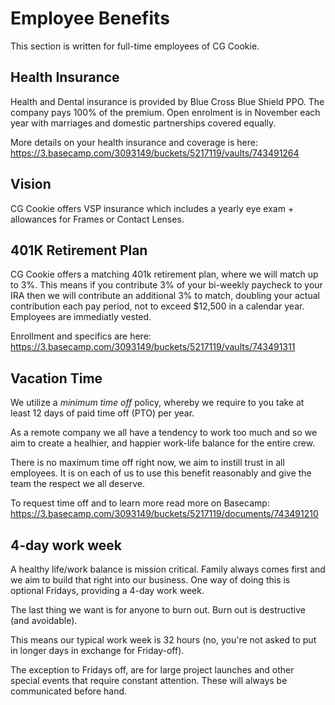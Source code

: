 # Employee Benefits

This section is written for full-time employees of CG Cookie. 

## Health Insurance

Health and Dental insurance is provided by Blue Cross Blue Shield PPO. The company pays 100% of the premium. Open enrolment is in November each year with marriages and domestic partnerships covered equally. 

More details on your health insurance and coverage is here: https://3.basecamp.com/3093149/buckets/5217119/vaults/743491264

## Vision
CG Cookie offers VSP insurance which includes a yearly eye exam + allowances for Frames or Contact Lenses. 

## 401K Retirement Plan

CG Cookie offers a matching 401k retirement plan, where we will match up to 3%. This means if you contribute 3% of your bi-weekly paycheck to your IRA then we will contribute an additional 3% to match, doubling your actual contribution each pay period, not to exceed $12,500 in a calendar year. Employees are immediatly vested.  

Enrollment and specifics are here: https://3.basecamp.com/3093149/buckets/5217119/vaults/743491311

## Vacation Time

We utilize a *minimum time off* policy, whereby we require to you take at least 12 days of paid time off (PTO) per year.

As a remote company we all have a tendency to work too much and so we aim to create a healhier, and happier work-life balance for the entire crew. 

There is no maximum time off right now, we aim to instill trust in all employees. It is on each of us to use this benefit reasonably and give the team the respect we all deserve. 

To request time off and to learn more read more on Basecamp: https://3.basecamp.com/3093149/buckets/5217119/documents/743491210

## 4-day work week

A healthy life/work balance is mission critical. Family always comes first and we aim to build that right into our business. One way of doing this is optional Fridays, providing a 4-day work week. 

The last thing we want is for anyone to burn out. Burn out is destructive (and avoidable).

This means our typical work week is 32 hours (no, you're not asked to put in longer days in exchange for Friday-off).

The exception to Fridays off, are for large project launches and other special events that require constant attention. These will always be communicated before hand.
